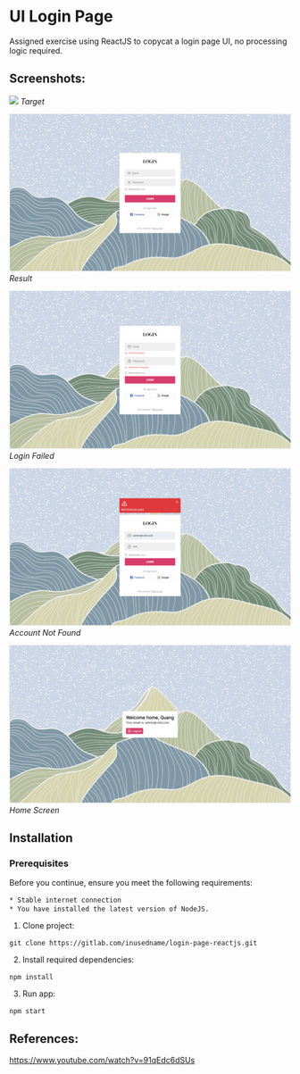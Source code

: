 # UI Login Page

Assigned exercise using ReactJS to copycat a login page UI, no processing logic required.

## Screenshots:
![](https://colorlib.com/wp/wp-content/uploads/sites/2/login-form-v11.jpg.webp)
_Target_

![](./img/preview.png)
_Result_

![](./img/login-failed.png)
_Login Failed_

![](./img/not-found.png)
_Account Not Found_

![](./img/home.png)
_Home Screen_

## Installation

### Prerequisites

Before you continue, ensure you meet the following requirements:

    * Stable internet connection
    * You have installed the latest version of NodeJS.

1. Clone project:
```
git clone https://gitlab.com/inusedname/login-page-reactjs.git
```
2. Install required dependencies:
```
npm install
```
3. Run app:
```
npm start
```

## References:
https://www.youtube.com/watch?v=91qEdc6dSUs